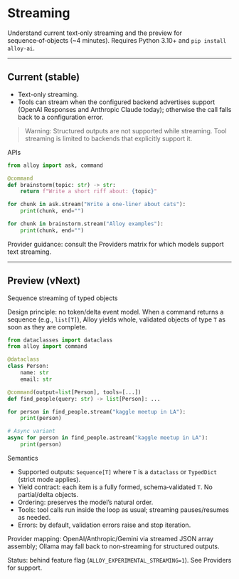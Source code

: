 # Streaming

Understand current text‑only streaming and the preview for sequence‑of‑objects (~4 minutes). Requires Python 3.10+ and `pip install alloy-ai`.

---

## Current (stable)

- Text-only streaming.
- Tools can stream when the configured backend advertises support (OpenAI Responses and Anthropic Claude today); otherwise the call falls back to a configuration error.

> Warning: Structured outputs are not supported while streaming. Tool streaming is limited to backends that explicitly support it.

APIs
```python
from alloy import ask, command

@command
def brainstorm(topic: str) -> str:
    return f"Write a short riff about: {topic}"

for chunk in ask.stream("Write a one-liner about cats"):
    print(chunk, end="")

for chunk in brainstorm.stream("Alloy examples"):
    print(chunk, end="")
```

Provider guidance: consult the Providers matrix for which models support text streaming.

---

## Preview (vNext)

Sequence streaming of typed objects

Design principle: no token/delta event model. When a command returns a sequence (e.g., `list[T]`), Alloy yields whole, validated objects of type `T` as soon as they are complete.

```python
from dataclasses import dataclass
from alloy import command

@dataclass
class Person:
    name: str
    email: str

@command(output=list[Person], tools=[...])
def find_people(query: str) -> list[Person]: ...

for person in find_people.stream("kaggle meetup in LA"):
    print(person)

# Async variant
async for person in find_people.astream("kaggle meetup in LA"):
    print(person)
```

Semantics
- Supported outputs: `Sequence[T]` where `T` is a `dataclass` or `TypedDict` (strict mode applies).
- Yield contract: each item is a fully formed, schema‑validated `T`. No partial/delta objects.
- Ordering: preserves the model’s natural order.
- Tools: tool calls run inside the loop as usual; streaming pauses/resumes as needed.
- Errors: by default, validation errors raise and stop iteration.

Provider mapping: OpenAI/Anthropic/Gemini via streamed JSON array assembly; Ollama may fall back to non‑streaming for structured outputs.

Status: behind feature flag (`ALLOY_EXPERIMENTAL_STREAMING=1`). See Providers for support.
